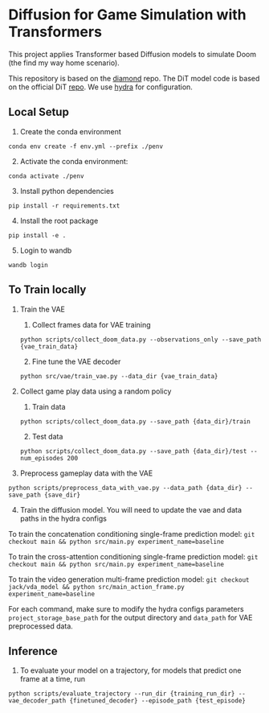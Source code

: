 # Diffusion for Game Simulation with Transformers

This project applies Transformer based Diffusion models to simulate Doom (the find my way home scenario).

This repository is based on the [diamond](https://github.com/eloialonso/diamond/tree/csgo) repo. The DiT model code is based on the official DiT [repo](https://github.com/facebookresearch/DiT/blob/main/models.py). We use [hydra](https://hydra.cc/docs/intro/) for configuration.

## Local Setup

1. Create the conda environment

`conda env create -f env.yml --prefix ./penv`

2. Activate the conda environment:

 `conda activate ./penv`

3. Install python dependencies

`pip install -r requirements.txt`

4. Install the root package

`pip install -e .`

5. Login to wandb

`wandb login`

## To Train locally

1. Train the VAE
    1. Collect frames data for VAE training

    `python scripts/collect_doom_data.py --observations_only --save_path {vae_train_data}`

    2. Fine tune the VAE decoder

    `python src/vae/train_vae.py --data_dir {vae_train_data}`

2. Collect game play data using a random policy

    1. Train data

    `python scripts/collect_doom_data.py --save_path {data_dir}/train`

    2. Test data

    `python scripts/collect_doom_data.py --save_path {data_dir}/test --num_episodes 200`

3. Preprocess gameplay data with the VAE

`python scripts/preprocess_data_with_vae.py --data_path {data_dir} --save_path {save_dir}`

4. Train the diffusion model. You will need to update the vae and data paths in the hydra configs

To train the concatenation conditioning single-frame prediction model:
`git checkout main && python src/main.py experiment_name=baseline`

To train the cross-attention conditioning single-frame prediction model:
`git checkout main && python src/main.py experiment_name=baseline`

To train the video generation multi-frame prediction model:
`git checkout jack/vda_model && python src/main_action_frame.py experiment_name=baseline`

For each command, make sure to modify the hydra configs parameters `project_storage_base_path` for the output directory and `data_path` for VAE preprocessed data.

## Inference

1. To evaluate your model on a trajectory, for models that predict one frame at a time, run

`python scripts/evaluate_trajectory --run_dir {training_run_dir} --vae_decoder_path {finetuned_decoder} --episode_path {test_episode}`
